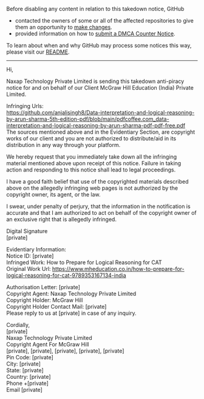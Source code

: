 Before disabling any content in relation to this takedown notice, GitHub
- contacted the owners of some or all of the affected repositories to give them an opportunity to [make changes](https://docs.github.com/en/github/site-policy/dmca-takedown-policy#a-how-does-this-actually-work).
- provided information on how to [submit a DMCA Counter Notice](https://docs.github.com/en/articles/guide-to-submitting-a-dmca-counter-notice).

To learn about when and why GitHub may process some notices this way, please visit our [README](https://github.com/github/dmca/blob/master/README.md).

---

Hi,

Naxap Technology Private Limited is sending this takedown anti-piracy notice for and on behalf of our Client McGraw Hill Education (India) Private Limited.

Infringing Urls:  
https://github.com/anjalisingh8/Data-interpretation-and-logical-reasoning-by-arun-sharma-5th-edition-pdf/blob/main/pdfcoffee.com_data-interpretation-and-logical-reasoning-by-arun-sharma-pdf-pdf-free.pdf  
The sources mentioned above and in the Evidentiary Section, are copyright works of our client and you are not authorized to distribute/aid in its distribution in any way through your platform.

We hereby request that you immediately take down all the infringing material mentioned above upon receipt of this notice. Failure in taking action and responding to this notice shall lead to legal proceedings.

​I have a good faith belief that use of the copyrighted materials described above on the allegedly infringing web pages is not authorized by the copyright owner, its agent, or the law.

I swear, under penalty of perjury, that the information in the notification is accurate and that I am authorized to act on behalf of the copyright owner of an exclusive right that is allegedly infringed.​


Digital Signature  
[private]




Evidentiary Information:  
Notice ID: [private]  
Infringed Work: How to Prepare for Logical Reasoning for CAT  
Original Work Url: https://www.mheducation.co.in/how-to-prepare-for-logical-reasoning-for-cat-9789353167134-india

Authorisation Letter: [private]  
Copyright Agent: Naxap Technology Private Limited  
Copyright Holder: McGraw Hill  
Copyright Holder Contact Mail: [private]  
Please reply to us at [private] in case of any inquiry.

Cordially,  
[private]  
Naxap Technology Private Limited  
Copyright Agent For McGraw Hill    
[private], [private], [private], [private], [private]  
Pin Code: [private]  
City: [private]  
State: [private]  
Country: [private]  
Phone +[private]  
Email [private]

